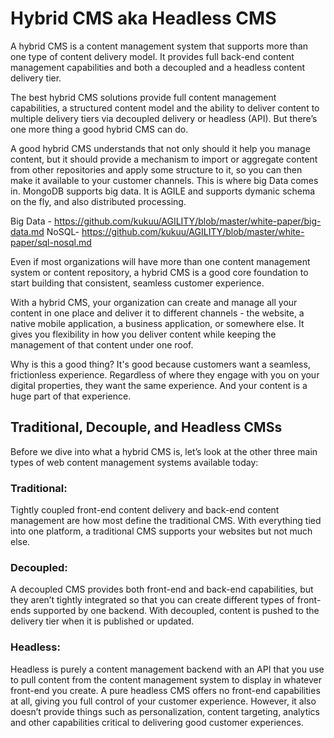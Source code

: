 # Hybrid CMS aka Headless CMS

A hybrid CMS is a content management system that supports more than one type of content delivery model. It provides full back-end content management capabilities and both a decoupled and a headless content delivery tier.

The best hybrid CMS solutions provide full content management capabilities, a structured content model and the ability to deliver content to multiple delivery tiers via decoupled delivery or headless (API). But there’s one more thing a good hybrid CMS can do.

A good hybrid CMS understands that not only should it help you manage content, but it should provide a mechanism to import or aggregate content from other repositories and apply some structure to it, so you can then make it available to your customer channels.  This is where big Data comes in. MongoDB supports big data. It is AGILE and supports dymanic schema on the fly, and also distributed processing.

Big Data - https://github.com/kukuu/AGILITY/blob/master/white-paper/big-data.md 
NoSQL- https://github.com/kukuu/AGILITY/blob/master/white-paper/sql-nosql.md

Even if most organizations will have more than one content management system or content repository, a hybrid CMS is a good core foundation to start building that consistent, seamless customer experience.

With a hybrid CMS, your organization can create and manage all your content in one place and deliver it to different channels - the website, a native mobile application, a business application, or somewhere else. It gives you flexibility in how you deliver content while keeping the management of that content under one roof.

Why is this a good thing? It's good because customers want a seamless, frictionless experience. Regardless of where they engage with you on your digital properties, they want the same experience. And your content is a huge part of that experience.


## Traditional, Decouple, and Headless CMSs


Before we dive into what a hybrid CMS is, let’s look at the other three main types of web content management systems available today:

### Traditional: 

Tightly coupled front-end content delivery and back-end content management are how most define the traditional CMS. With everything tied into one platform, a traditional CMS supports your websites but not much else.


### Decoupled: 

A decoupled CMS provides both front-end and back-end capabilities, but they aren’t tightly integrated so that you can create different types of front-ends supported by one backend. With decoupled, content is pushed to the delivery tier when it is published or updated.


### Headless: 

Headless is purely a content management backend with an API that you use to pull content from the content management system to display in whatever front-end you create. A pure headless CMS offers no front-end capabilities at all, giving you full control of your customer experience. However, it also doesn’t provide things such as personalization, content targeting, analytics and other capabilities critical to delivering good customer experiences.
